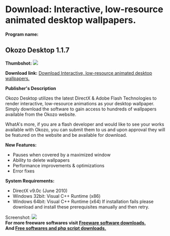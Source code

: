 # Download: Interactive, low-resource animated desktop wallpapers.

**Program name:**

## Okozo Desktop 1.1.7

  
**Thumbshot:** ![](http://www.freewarefiles.com/screenshot/okozodsktp_md.jpg)   
  
**Download link:** [Download Interactive, low-resource animated desktop wallpapers.](http://freesoftwares.boysofts.com/Okozo-Desktop_program_63654.html)  
  


**Publisher's Description**  
  


Okozo Desktop utilizes the latest DirectX & Adobe Flash Technologies to render interactive, low-resource animations as your desktop wallpaper. Simply download the software to gain access to hundreds of wallpapers available from the Okozo website. 

WhatA's more, if you are a flash developer and would like to see your works available with Okozo, you can submit them to us and upon approval they will be featured on the website and be available for download.

**New Features:**

  * Pauses when covered by a maximized window 
  * Ability to delete wallpapers 
  * Performance improvements & optimizations 
  * Error fixes 

**System Requirements:**

  * DirectX v9.0c (June 2010) 
  * Windows 32bit: Visual C++ Runtime (x86) 
  * Windows 64bit: Visual C++ Runtime (x64) 
If installation fails please download and install these prerequisites manually and then retry. 

  
  
Screenshot: ![](http://www.freewarefiles.com/screenshot/okozodsktp.jpg)   
**For more freeware softwares visit [Freeware software downloads.](http://freesoftwares.boysofts.com/)**   
**And [Free softwares and php script downloads.](http://www.boysofts.com/)**
